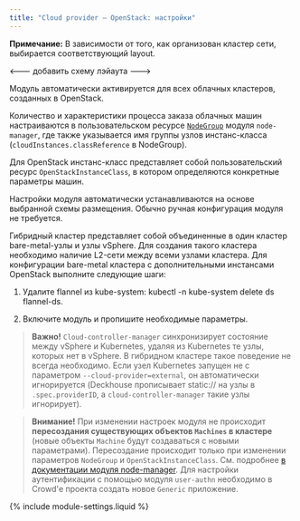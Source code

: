 ```yaml
---
title: "Сloud provider — OpenStack: настройки"
--- 
```


**Примечание:** В зависимости от того, как организован кластер сети, выбирается соответствующий layout.

<--- добавить схему лэйаута --->

Модуль автоматически активируется для всех облачных кластеров, созданных в OpenStack.

Количество и характеристики процесса заказа облачных машин настраиваются в пользовательском ресурсе [`NodeGroup`](../../modules/040-node-manager/cr.html#nodegroup) модуля `node-manager`, где также указывается имя группы узлов инстанс-класса (`cloudInstances.classReference` в NodeGroup).

Для OpenStack инстанс-класс представляет собой пользовательский ресурс `OpenStackInstanceClass`, в котором определяются конкретные параметры машин.

Настройки модуля автоматически устанавливаются на основе выбранной схемы размещения. Обычно ручная конфигурация модуля не требуется.

Гибридный кластер представляет собой объединенные в один кластер bare-metal-узлы и узлы vSphere. Для создания такого кластера необходимо наличие L2-сети между всеми узлами кластера. Для конфигурации bare-metal кластера с дополнительными инстансами OpenStack выполните следующие шаги:

1. Удалите flannel из kube-system: kubectl -n kube-system delete ds flannel-ds.

2. Включите модуль и пропишите необходимые параметры.

> **Важно!** `Cloud-controller-manager` синхронизирует состояние между vSphere и Kubernetes, удаляя из Kubernetes те узлы, которых нет в vSphere. В гибридном кластере такое поведение не всегда необходимо. Если узел Kubernetes запущен не с параметром `--cloud-provider=external`, он автоматически игнорируется (Deckhouse прописывает static:// на узлы в `.spec.providerID`, а `cloud-controller-manager` такие узлы игнорирует).

> **Внимание!** При изменении настроек модуля не происходит **пересоздания существующих объектов `Machines` в кластере** (новые объекты `Machine` будут создаваться с новыми параметрами). Пересоздание происходит только при изменении параметров `NodeGroup` и `OpenStackInstanceClass`. См. подробнее [в документации модуля node-manager](../../modules/040-node-manager/faq.html#как-пересоздать-эфемерные-машины-в-облаке-с-новой-конфигурацией).
Для настройки аутентификации с помощью модуля `user-authn` необходимо в Crowd'е проекта создать новое `Generic` приложение.

{% include module-settings.liquid %}
